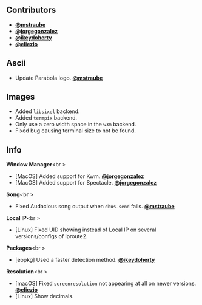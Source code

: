 ## Contributors

- **[@mstraube](https://github.com/mstraube)**
- **[@jorgegonzalez](https://github.com/jorgegonzalez)**
- **[@ikeydoherty](https://github.com/ikeydoherty)**
- **[@eliezio](https://github.com/eliezio)**


## Ascii

- Update Parabola logo. **[@mstraube](https://github.com/mstraube)**


## Images

- Added `libsixel` backend.
- Added `termpix` backend.
- Only use a zero width space in the `w3m` backend.
- Fixed bug causing terminal size to not be found.


## Info

**Window Manager**<br \>

- [MacOS] Added support for Kwm. **[@jorgegonzalez](https://github.com/jorgegonzalez)**
- [MacOS] Added support for Spectacle. **[@jorgegonzalez](https://github.com/jorgegonzalez)**

**Song**<br \>

- Fixed Audacious song output when `dbus-send` fails. **[@mstraube](https://github.com/mstraube)**

**Local IP**<br \>

- [Linux] Fixed UID showing instead of Local IP on several versions/configs of iproute2.

**Packages**<br \>
- [eopkg] Used a faster detection method. **[@ikeydoherty](https://github.com/ikeydoherty)**

**Resolution**<br \>
- [macOS] Fixed `screenresolution` not appearing at all on newer versions. **[@eliezio](https://github.com/eliezio)**
- [Linux] Show decimals.
